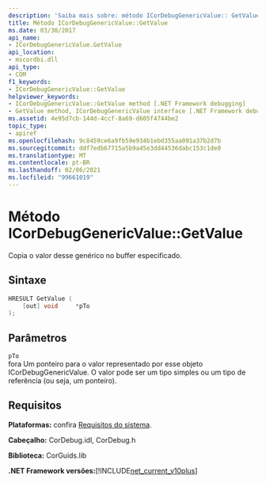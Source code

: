 ```yaml
---
description: 'Saiba mais sobre: método ICorDebugGenericValue:: GetValue'
title: Método ICorDebugGenericValue::GetValue
ms.date: 03/30/2017
api_name:
- ICorDebugGenericValue.GetValue
api_location:
- mscordbi.dll
api_type:
- COM
f1_keywords:
- ICorDebugGenericValue::GetValue
helpviewer_keywords:
- ICorDebugGenericValue::GetValue method [.NET Framework debugging]
- GetValue method, ICorDebugGenericValue interface [.NET Framework debugging]
ms.assetid: 4e95d7cb-144d-4ccf-8a69-d605f4744be2
topic_type:
- apiref
ms.openlocfilehash: 9c8459ce6a9fb59e934b1ebd355aa091a37b2d7b
ms.sourcegitcommit: ddf7edb67715a5b9a45e3dd44536dabc153c1de0
ms.translationtype: MT
ms.contentlocale: pt-BR
ms.lasthandoff: 02/06/2021
ms.locfileid: "99661019"
---
```

# <a name="icordebuggenericvaluegetvalue-method"></a>Método ICorDebugGenericValue::GetValue

Copia o valor desse genérico no buffer especificado.  
  
## <a name="syntax"></a>Sintaxe  
  
```cpp  
HRESULT GetValue (  
    [out] void     *pTo  
);  
```  
  
## <a name="parameters"></a>Parâmetros  

 `pTo`  
 fora Um ponteiro para o valor representado por esse objeto ICorDebugGenericValue. O valor pode ser um tipo simples ou um tipo de referência (ou seja, um ponteiro).  
  
## <a name="requirements"></a>Requisitos  

 **Plataformas:** confira [Requisitos do sistema](../../get-started/system-requirements.md).  
  
 **Cabeçalho:** CorDebug.idl, CorDebug.h  
  
 **Biblioteca:** CorGuids.lib  
  
 **.NET Framework versões:**[!INCLUDE[net_current_v10plus](../../../../includes/net-current-v10plus-md.md)]
